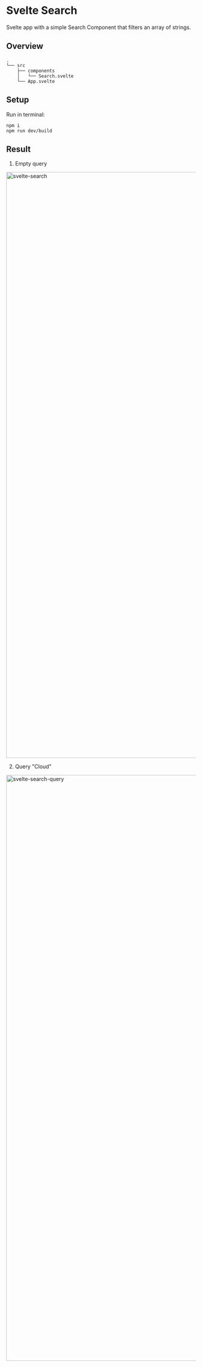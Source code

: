 # Svelte Search
Svelte app with a simple Search Component that filters an array of strings.

## Overview

```
.
└── src
    ├── components
    │   └── Search.svelte
    └── App.svelte
```
## Setup

Run in terminal:
```
npm i
npm run dev/build
```

## Result

1. Empty query

<img width="1552" alt="svelte-search" src="https://user-images.githubusercontent.com/53351370/121805330-8aebe780-cc53-11eb-98d1-c82ef7680549.png">

2. Query "Cloud"

<img width="1552" alt="svelte-search-query" src="https://user-images.githubusercontent.com/53351370/121805334-8d4e4180-cc53-11eb-9ae9-ba8a005551c7.png">
